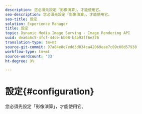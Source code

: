 ```yaml
---
description: 您必須先設定「影像演算」，才能使用它。
seo-description: 您必須先設定「影像演算」，才能使用它。
seo-title: 設定
solution: Experience Manager
title: 設定
topic: Dynamic Media Image Serving - Image Rendering API
uuid: dea6a6c5-4fcf-44ce-bb08-b4b93ff6e376
translation-type: tm+mt
source-git-commit: 97a84e8e7edd3d834ca42069eae7c09c00d57938
workflow-type: tm+mt
source-wordcount: '33'
ht-degree: 9%

---
```



# 設定{#configuration}

您必須先設定「影像演算」，才能使用它。

